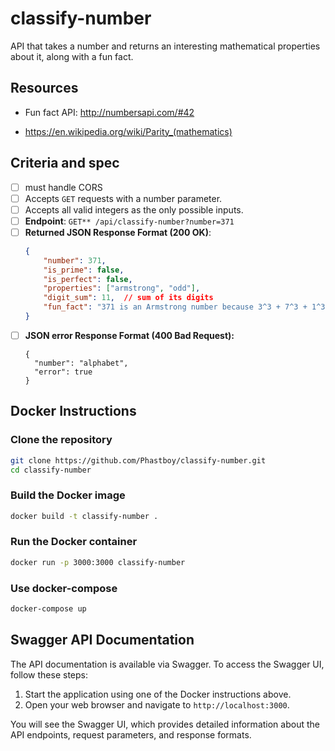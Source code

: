 # classify-number
API that takes a number and returns an interesting mathematical properties about it, along with a fun fact.

## Resources

- Fun fact API:
    http://numbersapi.com/#42

- https://en.wikipedia.org/wiki/Parity_(mathematics)

## Criteria and spec

- [ ] must handle CORS
- [ ] Accepts `GET` requests with a number parameter.
- [ ] Accepts all valid integers as the only possible inputs.
- [ ] **Endpoint**: `GET** /api/classify-number?number=371`
- [ ] **Returned JSON Response Format (200 OK)**:
  ```json
  {
      "number": 371,
      "is_prime": false,
      "is_perfect": false,
      "properties": ["armstrong", "odd"],
      "digit_sum": 11,  // sum of its digits
      "fun_fact": "371 is an Armstrong number because 3^3 + 7^3 + 1^3 = 371" // gotten from the numbers API
  }
  ```
- [ ] **JSON error Response Format (400 Bad Request):**
  ```
  {
    "number": "alphabet",
    "error": true
  }
  ```

## Docker Instructions

### Clone the repository
```sh
git clone https://github.com/Phastboy/classify-number.git
cd classify-number
```

### Build the Docker image
```sh
docker build -t classify-number .
```

### Run the Docker container
```sh
docker run -p 3000:3000 classify-number
```

### Use docker-compose
```sh
docker-compose up
```

## Swagger API Documentation

The API documentation is available via Swagger. To access the Swagger UI, follow these steps:

1. Start the application using one of the Docker instructions above.
2. Open your web browser and navigate to `http://localhost:3000`.

You will see the Swagger UI, which provides detailed information about the API endpoints, request parameters, and response formats.
